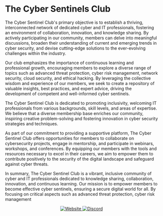 # The Cyber Sentinels Club
        
The Cyber Sentinel Club's primary objective is to establish a thriving, interconnected network of dedicated cyber and IT professionals, fostering an environment of collaboration, innovation, and knowledge sharing. By actively participating in our community, members can delve into meaningful discussions, broaden their understanding of current and emerging trends in cyber security, and devise cutting-edge solutions to the ever-evolving challenges within the industry.

Our club emphasizes the importance of continuous learning and professional growth, encouraging members to explore a diverse range of topics such as advanced threat protection, cyber risk management, network security, cloud security, and ethical hacking. By leveraging the collective wisdom and experience of our members, we seek to create a repository of valuable insights, best practices, and expert advice, driving the development of competent and well-informed cyber sentinels.

The Cyber Sentinel Club is dedicated to promoting inclusivity, welcoming IT professionals from various backgrounds, skill levels, and areas of expertise. We believe that a diverse membership base enriches our community, inspiring creative problem-solving and fostering innovation in cyber security strategies and techniques.

As part of our commitment to providing a supportive platform, The Cyber Sentinel Club offers opportunities for members to collaborate on cybersecurity projects, engage in mentorship, and participate in webinars, workshops, and conferences. By equipping our members with the tools and resources necessary to excel in their careers, we aim to empower them to contribute positively to the security of the digital landscape and safeguard against cyber threats.

In summary, The Cyber Sentinel Club is a vibrant, inclusive community of cyber and IT professionals dedicated to knowledge sharing, collaboration, innovation, and continuous learning. Our mission is to empower members to become effective cyber sentinels, ensuring a secure digital world for all. By focusing on critical aspects such as advanced threat protection, cyber risk management


<div align="center">
        <!-- Website -->
        <a href="https://cybersentinels.org">
        <img src="https://img.shields.io/badge/Website-Visit-<COLOR>?color=green" alt="Website">
        </a>
        <a href="https://discord.gg/CYVe2CyrXk">
        <img src="https://img.shields.io/discord/1077773186772521011?label=Cyber%20Sentinels%20Discord&logo=discord&logoColor=white" alt="Discord">
        </a>
</div>
